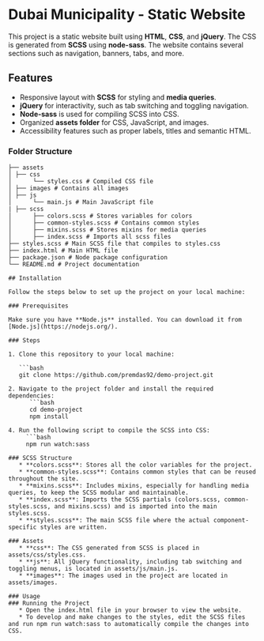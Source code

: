 # Dubai Municipality - Static Website

This project is a static website built using **HTML**, **CSS**, and **jQuery**. The CSS is generated from **SCSS** using **node-sass**. The website contains several sections such as navigation, banners, tabs, and more.

## Features

- Responsive layout with **SCSS** for styling and **media queries**.
- **jQuery** for interactivity, such as tab switching and toggling navigation.
- **Node-sass** is used for compiling SCSS into CSS.
- Organized **assets folder** for CSS, JavaScript, and images.
- Accessibility features such as proper labels, titles and semantic HTML.

### Folder Structure

```
├── assets 
│ ├── css 
│      └── styles.css # Compiled CSS file 
│ ├── images # Contains all images
│ ├── js
│      └── main.js # Main JavaScript file
| ├── scss
│      ├── colors.scss # Stores variables for colors
│      ├── common-styles.scss # Contains common styles
│      ├── mixins.scss # Stores mixins for media queries
│      ├── index.scss # Imports all scss files
├── styles.scss # Main SCSS file that compiles to styles.css
├── index.html # Main HTML file
├── package.json # Node package configuration
└── README.md # Project documentation

## Installation

Follow the steps below to set up the project on your local machine:

### Prerequisites

Make sure you have **Node.js** installed. You can download it from [Node.js](https://nodejs.org/).

### Steps

1. Clone this repository to your local machine:

   ```bash
   git clone https://github.com/premdas92/demo-project.git
   
2. Navigate to the project folder and install the required dependencies:
      ```bash
      cd demo-project
      npm install

4. Run the following script to compile the SCSS into CSS:
     ```bash
     npm run watch:sass

### SCSS Structure
   * **colors.scss**: Stores all the color variables for the project.
   * **common-styles.scss**: Contains common styles that can be reused throughout the site.
   * **mixins.scss**: Includes mixins, especially for handling media queries, to keep the SCSS modular and maintainable.
   * **index.scss**: Imports the SCSS partials (colors.scss, common-styles.scss, and mixins.scss) and is imported into the main styles.scss.
   * **styles.scss**: The main SCSS file where the actual component-specific styles are written.

### Assets
   * **css**: The CSS generated from SCSS is placed in assets/css/styles.css.
   * **js**: All jQuery functionality, including tab switching and toggling menus, is located in assets/js/main.js.
   * **images**: The images used in the project are located in assets/images.

### Usage
### Running the Project
   * Open the index.html file in your browser to view the website.
   * To develop and make changes to the styles, edit the SCSS files and run npm run watch:sass to automatically compile the changes into CSS.

